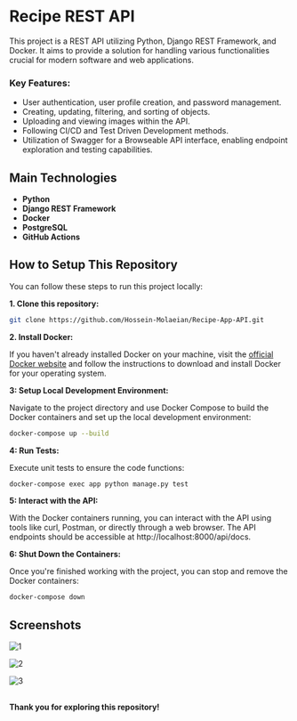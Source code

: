 # Recipe REST API

This project is a REST API utilizing Python, Django REST Framework, and Docker. It aims to provide a solution for handling various functionalities crucial for modern software and web applications.

### Key Features:

- User authentication, user profile creation, and password management.
- Creating, updating, filtering, and sorting of objects.
- Uploading and viewing images within the API.
- Following CI/CD and Test Driven Development methods.
- Utilization of Swagger for a Browseable API interface, enabling endpoint exploration and testing capabilities.

## Main Technologies

- **Python**
- **Django REST Framework**
- **Docker**
- **PostgreSQL**
- **GitHub Actions**

## How to Setup This Repository

You can follow these steps to run this project locally:

**1. Clone this repository:**
```bash
git clone https://github.com/Hossein-Molaeian/Recipe-App-API.git
```
**2. Install Docker:** <br>

If you haven't already installed Docker on your machine, visit the [official Docker website](https://www.docker.com/products/docker-desktop/) and follow the instructions to download and install Docker for your operating system.

**3: Setup Local Development Environment:** <br>

Navigate to the project directory and use Docker Compose to build the Docker containers and set up the local development environment:
```bash
docker-compose up --build
```
**4: Run Tests:** <br>

Execute unit tests to ensure the code functions:
```bash
docker-compose exec app python manage.py test
```
**5: Interact with the API:** <br>

With the Docker containers running, you can interact with the API using tools like curl, Postman, or directly through a web browser. The API endpoints should be accessible at http://localhost:8000/api/docs.

**6: Shut Down the Containers:** <br>

Once you're finished working with the project, you can stop and remove the Docker containers:
```bash
docker-compose down
```
## Screenshots

![1](https://github.com/Hossein-Molaeian/Recipe-App-API/assets/96408257/273deb4e-ea37-464d-a98d-3107bd4aa26f)


![2](https://github.com/Hossein-Molaeian/Recipe-App-API/assets/96408257/c34ffb41-4c8c-4df2-a20f-ebcb7a053813)


![3](https://github.com/Hossein-Molaeian/Recipe-App-API/assets/96408257/68beaabb-118f-4f09-bf41-6be5d4193e1a)


##

**Thank you for exploring this repository!**
